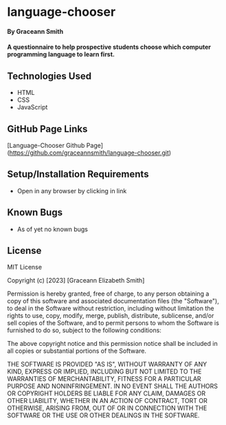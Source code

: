 # language-chooser


#### By **Graceann Smith**

#### A questionnaire to help prospective students choose which computer programming language to learn first.

## Technologies Used

* HTML
* CSS
* JavaScript


## GitHub Page Links

[Language-Chooser Github Page] 
(https://github.com/graceannsmith/language-chooser.git)

## Setup/Installation Requirements

* Open in any browser by clicking in link




## Known Bugs

* As of yet no known bugs
  

## License

MIT License

Copyright (c) [2023] [Graceann Elizabeth Smith]

Permission is hereby granted, free of charge, to any person obtaining a copy
of this software and associated documentation files (the "Software"), to deal
in the Software without restriction, including without limitation the rights
to use, copy, modify, merge, publish, distribute, sublicense, and/or sell
copies of the Software, and to permit persons to whom the Software is
furnished to do so, subject to the following conditions:

The above copyright notice and this permission notice shall be included in all
copies or substantial portions of the Software.

THE SOFTWARE IS PROVIDED "AS IS", WITHOUT WARRANTY OF ANY KIND, EXPRESS OR
IMPLIED, INCLUDING BUT NOT LIMITED TO THE WARRANTIES OF MERCHANTABILITY,
FITNESS FOR A PARTICULAR PURPOSE AND NONINFRINGEMENT. IN NO EVENT SHALL THE
AUTHORS OR COPYRIGHT HOLDERS BE LIABLE FOR ANY CLAIM, DAMAGES OR OTHER
LIABILITY, WHETHER IN AN ACTION OF CONTRACT, TORT OR OTHERWISE, ARISING FROM,
OUT OF OR IN CONNECTION WITH THE SOFTWARE OR THE USE OR OTHER DEALINGS IN THE
SOFTWARE.
